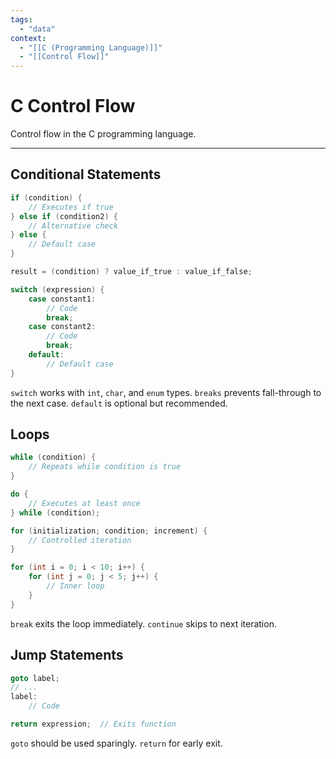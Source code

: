 ```yaml
---
tags:
  - "data"
context:
  - "[[C (Programming Language)]]"
  - "[[Control Flow]]"
---
```


# C Control Flow

Control flow in the C programming language.

---

## Conditional Statements

```c
if (condition) {
    // Executes if true
} else if (condition2) {
    // Alternative check
} else {
    // Default case
}
```

```c
result = (condition) ? value_if_true : value_if_false;
```

```c
switch (expression) {
    case constant1:
        // Code
        break;
    case constant2:
        // Code
        break;
    default:
        // Default case
}
```

`switch` works with `int`, `char`, and `enum` types.
`breaks` prevents fall-through to the next case.
`default` is optional but recommended.

## Loops

```c
while (condition) {
    // Repeats while condition is true
}
```

```c
do {
    // Executes at least once
} while (condition);
```

```c
for (initialization; condition; increment) {
    // Controlled iteration
}
```

```c
for (int i = 0; i < 10; i++) {
    for (int j = 0; j < 5; j++) {
        // Inner loop
    }
}
```

`break` exits the loop immediately.
`continue` skips to next iteration.

## Jump Statements

```c
goto label;
// ...
label:
    // Code
```

```c
return expression;  // Exits function
```

`goto` should be used sparingly.
`return` for early exit.
